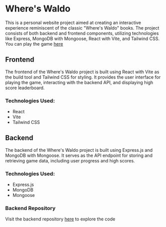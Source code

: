 # Where's Waldo

This is a personal website project aimed at creating an interactive experience reminiscent of the classic "Where's Waldo" books. The project consists of both backend and frontend components, utilizing technologies like Express, MongoDB with Mongoose, React with Vite, and Tailwind CSS.
You can play the game [here](https://where-is-waldo-922.pages.dev/)

## Frontend

The frontend of the Where's Waldo project is built using React with Vite as the build tool and Tailwind CSS for styling. It provides the user interface for playing the game, interacting with the backend API, and displaying high score leaderboard.

### Technologies Used:

- React
- Vite
- Tailwind CSS

## Backend

The backend of the Where's Waldo project is built using Express.js and MongoDB with Mongoose. It serves as the API endpoint for storing and retrieving game data, including user progress and high scores.

### Technologies Used:

- Express.js
- MongoDB
- Mongoose

### Backend Repository

Visit the backend repository [here](https://github.com/pndmhs/where-is-waldo-api) to explore the code

